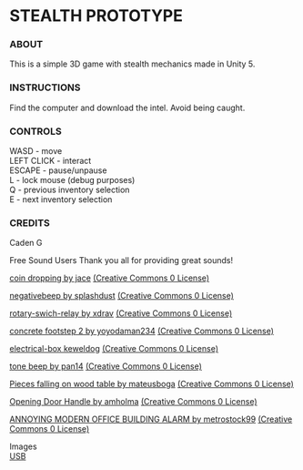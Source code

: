 # STEALTH PROTOTYPE

### ABOUT
This is a simple 3D game with stealth mechanics made in Unity 5.

### INSTRUCTIONS
Find the computer and download the intel. Avoid being caught.

### CONTROLS
WASD - move<br/>
LEFT CLICK - interact<br/>
ESCAPE - pause/unpause<br/>
L - lock mouse (debug purposes)<br/>
Q - previous inventory selection<br/>
E - next inventory selection<br/>

### CREDITS
Caden G

Free Sound Users
Thank you all for providing great sounds!

[coin dropping by jace](https://freesound.org/people/Jace/sounds/17502/)
[(Creative Commons 0 License)](https://creativecommons.org/publicdomain/zero/1.0/)

[negativebeep by splashdust](https://freesound.org/people/Splashdust/sounds/67454/)
[(Creative Commons 0 License)](https://creativecommons.org/publicdomain/zero/1.0/)

[rotary-swich-relay by xdrav](https://freesound.org/people/xdrav/sounds/112844/)
[(Creative Commons 0 License)](https://creativecommons.org/publicdomain/zero/1.0/)

[concrete footstep 2 by yoyodaman234](https://freesound.org/people/Yoyodaman234/sounds/166508/)
[(Creative Commons 0 License)](https://creativecommons.org/publicdomain/zero/1.0/)

[electrical-box keweldog](https://freesound.org/people/keweldog/sounds/181131/)
[(Creative Commons 0 License)](https://creativecommons.org/publicdomain/zero/1.0/)

[tone beep by pan14](https://freesound.org/people/pan14/sounds/263133/)
[(Creative Commons 0 License)](https://creativecommons.org/publicdomain/zero/1.0/)

[Pieces falling on wood table by mateusboga](https://freesound.org/people/mateusboga/sounds/264604/)
[(Creative Commons 0 License)](https://creativecommons.org/publicdomain/zero/1.0/)

[Opening Door Handle by amholma](https://freesound.org/people/amholma/sounds/344355/)
[(Creative Commons 0 License)](https://creativecommons.org/publicdomain/zero/1.0/)

[ANNOYING MODERN OFFICE BUILDING ALARM by metrostock99](https://freesound.org/people/metrostock99/sounds/345061/)
[(Creative Commons 0 License)](https://creativecommons.org/publicdomain/zero/1.0/)

Images<br/>
[USB](https://openclipart.org/detail/167170/usb-thumb-drive-3)

